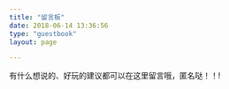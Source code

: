 ```yaml
---
title: "留言板"
date: 2018-06-14 13:36:56
type: "guestbook"
layout: page

---
```



<div>有什么想说的、好玩的建议都可以在这里留言哦，匿名哒！！!</div>